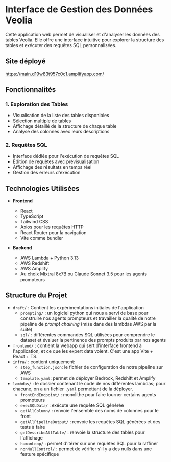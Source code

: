 # Interface de Gestion des Données Veolia

Cette application web permet de visualiser et d'analyser les données des tables Veolia. Elle offre une interface intuitive pour explorer la structure des tables et exécuter des requêtes SQL personnalisées.

## Site déployé

https://main.d19w83t957c0c1.amplifyapp.com/

## Fonctionnalités

### 1. Exploration des Tables
- Visualisation de la liste des tables disponibles
- Sélection multiple de tables
- Affichage détaillé de la structure de chaque table
- Analyse des colonnes avec leurs descriptions

### 2. Requêtes SQL
- Interface dédiée pour l'exécution de requêtes SQL
- Édition de requêtes avec prévisualisation
- Affichage des résultats en temps réel
- Gestion des erreurs d'exécution

## Technologies Utilisées

- **Frontend**
  - React
  - TypeScript
  - Tailwind CSS
  - Axios pour les requêtes HTTP
  - React Router pour la navigation
  - Vite comme bundler

- **Backend**
  - AWS Lambda + Python 3.13
  - AWS Redshift
  - AWS Amplify
  - Au choix Mixtral 8x7B ou Claude Sonnet 3.5 pour les agents prompteurs

## Structure du Projet 

- `draft/` : Contient les expérimentations initiales de l'application
  - `prompting/` : un logiciel python qui nous a servi de base pour construire nos agents prompteurs et travailler la qualité de notre pipeline de *prompt chaining* (mise dans des lambdas AWS par la suite)
  - `sql/` : différentes commandes SQL utilisées pour comprendre le dataset et évaluer la pertinence des prompts produits par nos agents
- `frontend/` : contient la webapp qui sert d'interface frontend à l'application, et ce que les expert data voient. C'est une app Vite + React + TS.
- `infra/` : contient uniquement:
  - `step_function.json`: le fichier de configuration de notre pipeline sur AWS
  - `template.yaml`: permet de déployer Bedrock, Redshift et Amplify
- `lambdas/` : le dossier contenant le code de nos différentes lambdas; pour chacune, on a un fichier `.yaml` permettant de la déployer.
  - `frontEndEndpoint/` : monolithe pour faire tourner certains agents prompteurs
  - `execSQLData/` : exécute une requête SQL générée
  - `getAllColumn/` : renvoie l'ensemble des noms de colonnes pour le front
  - `getAllPipelineOutput/` : renvoie les requêtes SQL générées et des tests à faire
  - `getDescribeAllTable/` : renvoie la structure des tables pour l'affichage
  - `humanLoop/` : permet d'itérer sur une requêtes SQL pour la raffiner 
  - `nonNullControl/` : permet de vérifier s'il y a des nulls dans une feature spécifique
